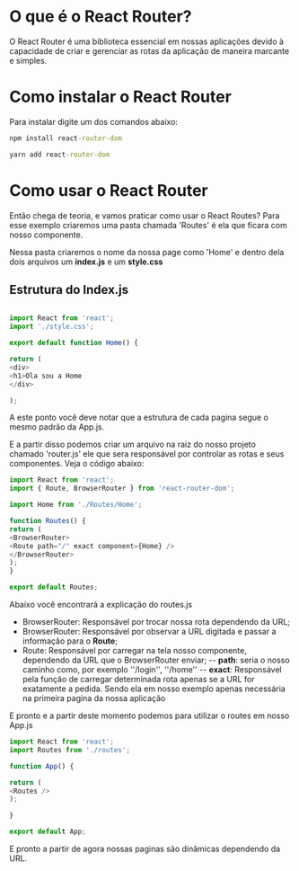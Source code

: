 # O que é o React Router?

O React Router é uma biblioteca essencial em nossas aplicações devido à capacidade de criar e gerenciar as rotas da aplicação de maneira marcante e simples.

# Como instalar o React Router

Para instalar digite um dos comandos abaixo:

```cmd
npm install react-router-dom

yarn add react-router-dom
```

# Como usar o React Router

Então chega de teoria, e vamos praticar como usar o React Routes? Para esse exemplo criaremos uma pasta chamada 'Routes' é ela que ficara com nosso componente.

Nessa pasta criaremos o nome da nossa page como 'Home' e dentro dela dois arquivos um **index.js** e um **style.css**

## Estrutura do Index.js

```js

import React from 'react';
import './style.css';

export default function Home() {

return (
<div>
<h1>Ola sou a Home
</div>

);
```
A este ponto você deve notar que a estrutura de cada pagina segue o mesmo padrão da App.js.

E a partir disso podemos criar um arquivo na raiz do nosso projeto chamado 'router.js' ele que sera responsável por controlar as rotas e seus componentes. Veja o código abaixo:

```js
import React from 'react';
import { Route, BrowserRouter } from 'react-router-dom';

import Home from './Routes/Home';

function Routes() {
return (
<BrowserRouter>
<Route path="/" exact component={Home} />
</BrowserRouter>
);
}

export default Routes;
```
Abaixo você encontrará a explicação do routes.js
- BrowserRouter: Responsável por trocar nossa rota dependendo da URL;
- BrowserRouter: Responsável por observar a URL digitada e passar a informação para o **Route**;
- Route: Responsável por carregar na tela nosso componente, dependendo da URL que o BrowserRouter enviar;
-- **path**: seria o nosso caminho como, por exemplo ''/login'', ''/home''
-- **exact**: Responsável pela função de carregar determinada rota apenas se a URL for exatamente a pedida. Sendo ela em nosso exemplo apenas necessária na primeira pagina da nossa aplicação

E pronto e a partir deste  momento podemos para utilizar o routes em nosso App.js

```js
import React from 'react';
import Routes from './routes';

function App() {

return (
<Routes />
);

}

export default App;
```

E pronto a partir de agora nossas paginas são dinâmicas dependendo da URL.
